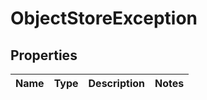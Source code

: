 
# ObjectStoreException

## Properties
Name | Type | Description | Notes
------------ | ------------- | ------------- | -------------



